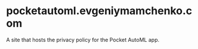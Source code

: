 # pocketautoml.evgeniymamchenko.com

A site that hosts the privacy policy for the Pocket AutoML app.
